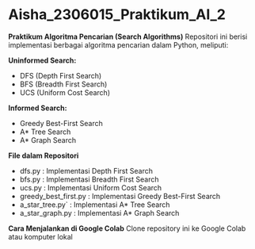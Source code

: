 # Aisha_2306015_Praktikum_AI_2

**Praktikum Algoritma Pencarian (Search Algorithms)**
Repositori ini berisi implementasi berbagai algoritma pencarian dalam Python, meliputi:

**Uninformed Search:**
  - DFS (Depth First Search)
  - BFS (Breadth First Search)
  - UCS (Uniform Cost Search)

**Informed Search:**
  - Greedy Best-First Search
  - A* Tree Search
  - A* Graph Search

**File dalam Repositori**
- dfs.py : Implementasi Depth First Search
- bfs.py : Implementasi Breadth First Search
- ucs.py : Implementasi Uniform Cost Search
- greedy_best_first.py : Implementasi Greedy Best-First Search
- a_star_tree.py` : Implementasi A* Tree Search
- a_star_graph.py : Implementasi A* Graph Search

**Cara Menjalankan di Google Colab**
Clone repository ini ke Google Colab atau komputer lokal
